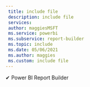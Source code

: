 ```yaml
---
 title: include file
 description: include file
 services: 
 author: maggiesMSFT
 ms.service: powerbi
 ms.subservice: report-builder
 ms.topic: include
 ms.date: 05/06/2021
 ms.author: maggies
 ms.custom: include file
---
```


✔ Power BI Report Builder